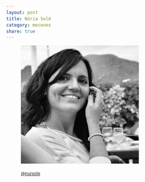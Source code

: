 ```yaml
---
layout: post
title: Núria Solé
category: mecenes
share: true
---
```


<figure class="text-center">
	<img src="/public/img/nuria-sole-mecenes-inversa.jpg" alt="Núria Solé - mecenes d'inversa" title="Núira Solé - mecenes d'inversa">
	<figcaption>
		<p><small><i class="fa fa-twitter"></i> <a href="https://twitter.com/nursole" title="Nur (nursole) a Twitter">@nursole</a></small></p>
	</figcaption>
</figure>